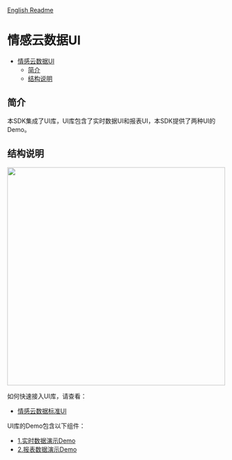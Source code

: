 [English Readme](/UI/README_EN.md)

# 情感云数据UI

- [情感云数据UI](#情感云数据ui)
  - [简介](#简介)
  - [结构说明](#结构说明)

## 简介

本SDK集成了UI库，UI库包含了实时数据UI和报表UI，本SDK提供了两种UI的Demo。

## 结构说明 

<img src="https://github.com/Entertech/Enter-AffectiveCloud-iOS-SDK/blob/master/img/7.png" width="500">

如何快速接入UI库，请查看：
- [情感云数据标准UI](EnterAffectiveCloudUI/)

UI库的Demo包含以下组件：
- [1.实时数据演示Demo](EnterRealtimeUIDemo/)
- [2.报表数据演示Demo](EnterReportUIDemo/)